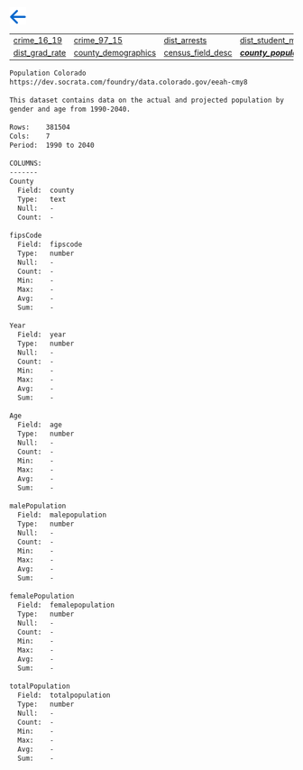 [<img src="https://github.com/ryayoung/icons/blob/main/svg/arrow.left.blue.svg" height="30"/>](https://github.com/bia-capstone/crime/tree/main/source_data)

|  |  |  |  |
| - | - | - | - |
| [crime_16_19](crime_16_19.md) | [crime_97_15](crime_97_15.md) | [dist_arrests](dist_arrests.md) | [dist_student_mobility](dist_student_mobility.md) |
| [dist_grad_rate](dist_grad_rate.md) | [county_demographics](county_demographics.md) | [census_field_desc](census_field_desc.md) | [_**county_population**_](county_population.md) |

```text
Population Colorado
https://dev.socrata.com/foundry/data.colorado.gov/eeah-cmy8 

This dataset contains data on the actual and projected population by
gender and age from 1990-2040.

Rows:    381504
Cols:    7
Period:  1990 to 2040

COLUMNS:
-------
County
  Field:  county
  Type:   text
  Null:   -
  Count:  -

fipsCode
  Field:  fipscode
  Type:   number
  Null:   -
  Count:  -
  Min:    -
  Max:    -
  Avg:    -
  Sum:    -

Year
  Field:  year
  Type:   number
  Null:   -
  Count:  -
  Min:    -
  Max:    -
  Avg:    -
  Sum:    -

Age
  Field:  age
  Type:   number
  Null:   -
  Count:  -
  Min:    -
  Max:    -
  Avg:    -
  Sum:    -

malePopulation
  Field:  malepopulation
  Type:   number
  Null:   -
  Count:  -
  Min:    -
  Max:    -
  Avg:    -
  Sum:    -

femalePopulation
  Field:  femalepopulation
  Type:   number
  Null:   -
  Count:  -
  Min:    -
  Max:    -
  Avg:    -
  Sum:    -

totalPopulation
  Field:  totalpopulation
  Type:   number
  Null:   -
  Count:  -
  Min:    -
  Max:    -
  Avg:    -
  Sum:    -


```
